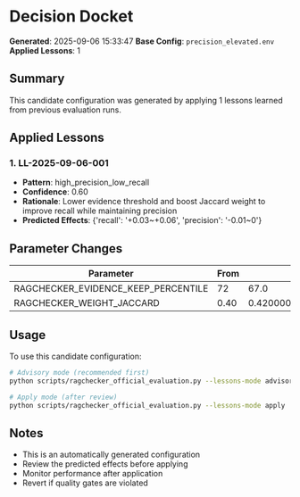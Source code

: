 # Decision Docket

**Generated**: 2025-09-06 15:33:47
**Base Config**: `precision_elevated.env`
**Applied Lessons**: 1

## Summary

This candidate configuration was generated by applying 1 lessons learned from previous evaluation runs.

## Applied Lessons

### 1. LL-2025-09-06-001

- **Pattern**: high_precision_low_recall
- **Confidence**: 0.60
- **Rationale**: Lower evidence threshold and boost Jaccard weight to improve recall while maintaining precision
- **Predicted Effects**: {'recall': '+0.03~+0.06', 'precision': '-0.01~0'}

## Parameter Changes

| Parameter | From | To | Change |
|-----------|------|----|---------|
| RAGCHECKER_EVIDENCE_KEEP_PERCENTILE | 72 | 67.0 | -5.000 |
| RAGCHECKER_WEIGHT_JACCARD | 0.40 | 0.42000000000000004 | +0.020 |

## Usage

To use this candidate configuration:

```bash
# Advisory mode (recommended first)
python scripts/ragchecker_official_evaluation.py --lessons-mode advisory

# Apply mode (after review)
python scripts/ragchecker_official_evaluation.py --lessons-mode apply
```

## Notes

- This is an automatically generated configuration
- Review the predicted effects before applying
- Monitor performance after application
- Revert if quality gates are violated
